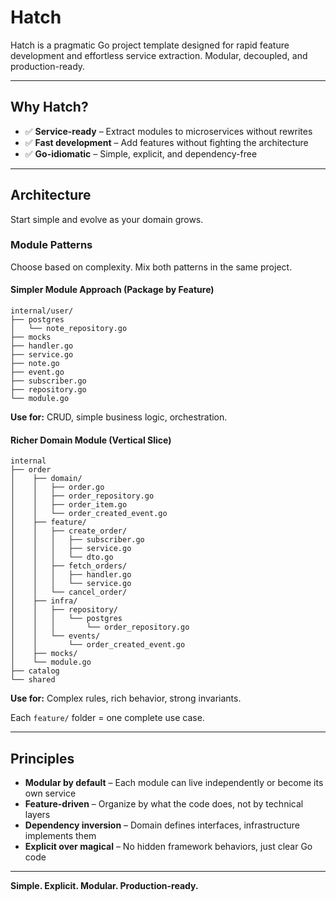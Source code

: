 # Hatch

Hatch is a pragmatic Go project template designed for rapid feature development and effortless service extraction. Modular, decoupled, and production-ready.

---

## Why Hatch?

* ✅ **Service-ready** – Extract modules to microservices without rewrites
* ✅ **Fast development** – Add features without fighting the architecture
* ✅ **Go-idiomatic** – Simple, explicit, and dependency-free

---

## Architecture

Start simple and evolve as your domain grows.

### Module Patterns

Choose based on complexity. Mix both patterns in the same project.

#### Simpler Module Approach (Package by Feature)

```text
internal/user/
├── postgres
│   └── note_repository.go
├── mocks
├── handler.go
├── service.go
├── note.go
├── event.go
├── subscriber.go
├── repository.go
└── module.go
```

**Use for:** CRUD, simple business logic, orchestration.

#### Richer Domain Module (Vertical Slice)

```text
internal
├── order
│    ├── domain/
│    │   ├── order.go
│    │   ├── order_repository.go
│    │   ├── order_item.go
│    │   └── order_created_event.go
│    ├── feature/
│    │   ├── create_order/
│    │   │   ├── subscriber.go
│    │   │   ├── service.go
│    │   │   └── dto.go
│    │   ├── fetch_orders/
│    │   │   ├── handler.go
│    │   │   └── service.go
│    │   └── cancel_order/
│    ├── infra/
│    │   ├── repository/
│    │   │   └── postgres
│    │   │       └── order_repository.go
│    │   └── events/
│    │       └── order_created_event.go
│    ├── mocks/
│    └── module.go   
├── catalog
└── shared
```

**Use for:** Complex rules, rich behavior, strong invariants.

Each `feature/` folder = one complete use case.

---

## Principles

* **Modular by default** – Each module can live independently or become its own service
* **Feature-driven** – Organize by what the code does, not by technical layers
* **Dependency inversion** – Domain defines interfaces, infrastructure implements them
* **Explicit over magical** – No hidden framework behaviors, just clear Go code

---

**Simple. Explicit. Modular. Production-ready.**